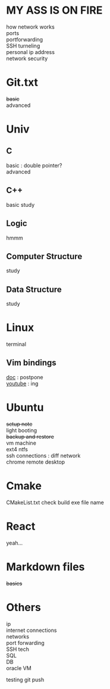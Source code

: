 # MY ASS IS ON FIRE
how network works  
ports  
portforwarding  
SSH turneling  
personal ip address  
network security

# Git.txt
~~basic~~  
advanced  

# Univ
## C
basic : double pointer?  
advanced

## C++
basic study

## Logic
hmmm

## Computer Structure
study

## Data Structure
study

# Linux
terminal  

## Vim bindings
[doc](https://vim.rtorr.com/) : postpone  
[youtube](https://www.youtube.com/watch?v=RZ4p-saaQkc&ab_channel=freeCodeCamp.org) : ing  


# Ubuntu
~~setup note~~   
light booting  
~~backup and restore~~  
vm machine  
ext4 ntfs  
ssh connections : diff network  
chrome remote desktop

# Cmake
CMakeList.txt check build exe file name

# React
yeah...

# Markdown files
~~basics~~  

# Others
ip  
internet connections  
networks  
port forwarding  
SSH tech  
SQL  
DB  
oracle VM

testing git push
